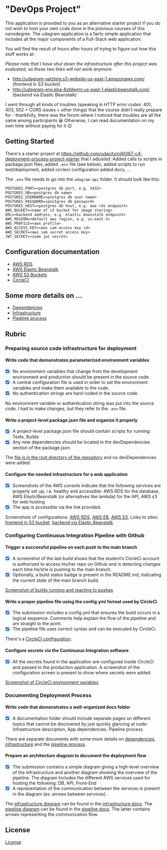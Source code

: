 # "DevOps Project"
This application is provided to you as an alternative starter project if you do not wish to host your own code done in the previous courses of this nanodegree. The udagram application is a fairly simple application that includes all the major components of a Full-Stack web application.

You will find the result of hours after hours of trying to figure out how this stuff works at:

_Please note that I have shut down the infrastructure after this project was evaluated, so these two links will not work anymore._

- http://udagram-salzteig.s3-website-us-east-1.amazonaws.com/ (frontend in S3 bucket)
- http://udagram-env.eba-6ztdwjmr.us-east-1.elasticbeanstalk.com/ (backend via Elastic Beanstalk)

I went through all kinds of troubles (speaking in HTTP error codes: 401, 403, 502 + CORS issues + other things) that the course didn't really prepare for - thankfully, there was the forum where I noticed that troubles are all the same among participants 😀 Otherwise, I can read documentation on my own time without paying for it 😉

## Getting Started
There's a starter project at https://github.com/udacity/nd0067-c4-deployment-process-project-starter that
I adjusted: Added calls to scripts in package.json files, added `.env` file (see below), added scripts to
run test/deployment, added circleci configuration added docs, ...

The `.env` file needs to go into the `udagram-api` folder. It should look like
this:

```
POSTGRES_PORT=<postgres db port, e.g. 5432>
POSTGRES_DB=<postgres db name>
POSTGRES_USERNAME=<postgres db user name>
POSTGRES_PASSWORD=<postgres db password>
POSTGRES_HOST=<postgres db host, e.g. aws rds endpoint>
AWS_BUCKET=<name of s3 bucket for image storing>
URL=<backend address, e.g. elastic beanstalk endpoint>
AWS_REGION=<default aws region, e.g. us-east-1>
AWS_PROFILE=<aws profile>
AWS_ACCESS_KEY=<aws iam access key id>
AWS_SECRET=<aws iam secret access key>
JWT_SECRET=<some jwt secret>
```

## Configuration documentation
- [AWS RDS](docs/config-rds.md)
- [AWS Elastic Beanstalk](docs/config-eb.md)
- [AWS S3 Buckets](docs/config-s3.md)
- [CircleCI](docs/config-circleci.md)

## Some more details on ...
- [Dependencies](/docs/dependencies.md)
- [Infrastructure](/docs/infrastructure.md)
- [Pipeline process](/docs/pipeline.md)

## Rubric
### Preparing source code infrastructure for deployment
#### Write code that demonstrates parameterized environment variables
- [x] No environment variables that change from the development environment and production should be present in the source code.
- [x] A central configuration file is used in order to set the environment variables and make them available to the code.
- [x] No authentication strings are hard-coded in the source code.

No environment variable or authentication string was put into the source code. I had to make changes, but they refer to the `.env` file.

#### Write a project-level package.json file and organize it properly
- [x] A project-level package.json file should contain scripts for running: Tests, Builds
- [x] Any new dependencies should be located in the devDependencies section of the package.json.

The [file is in the root directory of the repository](https://github.com/otacke/udacity-dev-ops-capstone-project/blob/master/package.json) and no devDependencies were added.

#### Configure the needed infrastructure for a web application
- [x] Screenshots of the AWS console indicate that the following services are properly set up, i.e. healthy and accessible: AWS RDS for the database, AWS ElasticBeanstalk (or alternatives like lambda) for the API, AWS s3 for web hosting
- [x] The app is accessible via the link provided.

Screenshots of configurations: [AWS RDS](docs/config-rds.md), [AWS EB](docs/config-eb.md), [AWS S3](docs/config-s3.md), Links to sites: [frontend in S3 bucket](http://udagram-salzteig.s3-website-us-east-1.amazonaws.com/), [backend via Elastic Beanstalk](http://udagram-env.eba-6ztdwjmr.us-east-1.elasticbeanstalk.com/)

### Configuring Continuous Integration Pipeline with Github
#### Trigger a successful pipeline on each push to the main branch
- [x] A screenshot of the last build shows that the student’s CircleCi account is authorized to access his/her repo on Github and is detecting changes each time he/she is pushing to the main branch.
- [x] Optionally, a build status badge is present in the README.md, indicating the current state of the main branch build.

[Screenshot of builds running and reacting to pushes](/screenshots/circleci-builds.png)

#### Write a proper pipeline file using the config.yml format used by CircleCi
- [x] The submission includes a config.yml that ensures the build occurs in a logical sequence. Comments help explain the flow of the pipeline and are straight to the point.
- [x] The pipeline file uses correct syntax and can be executed by CircleCi.

There's a [CircleCI configuration](https://github.com/otacke/udacity-dev-ops-capstone-project/blob/master/.circleci/config.yml).

#### Configure secrets via the Continuous Integration software
- [x] All the secrets found in the application are configured inside CircleCi and passed to the production application. A screenshot of the configuration screen is present to show where secrets were added.

[Screenshot of CircleCI environment variables](/screenshots/circleci-environment-variables.png)

### Documenting Deployment Process
#### Write code that demonstrates a well-organized docs folder
- [x] A documentation folder should include separate pages on different topics that cannot be discovered by just quickly glancing at code: Infrastructure description, App dependencies, Pipeline process

There are separate documents with some more details on [dependencies](/docs/dependencies.md), [infrastructure](/docs/infrastructure.md) and the [pipeline process](/docs/pipeline.md).

#### Prepare an architecture diagram to document the deployment flow
- [x] The submission contains a simple diagram giving a high-level overview of the infrastructure and another diagram showing the overview of the pipeline. The diagram Includes the different AWS services used for hosting the following: DB, API, Front-End
- [x] A representation of the communication between the services is present in the diagram (ex: arrows between services).

The [infrastructure diagram](/docs/assets/diagram-infrastructure.svg) can be found in the [infrastructure docs](/docs/infrastructure.md). The [pipeline diagram](/docs/assets/diagram-pipeline.svg) can be found in the [pipeline docs](/docs/pipeline.md). The latter contains arrows representing the communication flow.

## License

[License](LICENSE.txt)

